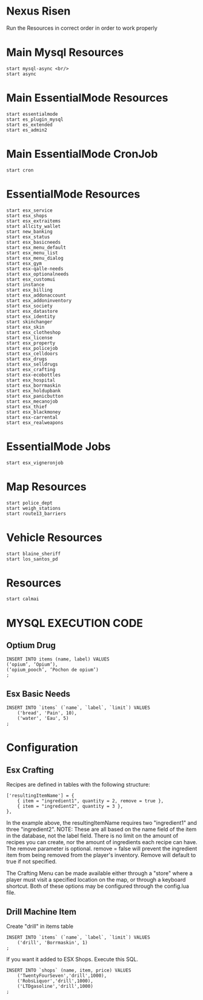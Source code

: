 # Nexus Risen

Run the Resources in correct order in order to work properly

# Main Mysql Resources
```
start mysql-async <br/>
start async
```
# Main EssentialMode Resources
```
start essentialmode
start es_plugin_mysql
start es_extended
start es_admin2
```
# Main EssentialMode CronJob
```
start cron
```
# EssentialMode Resources
```
start esx_service
start esx_shops
start esx_extraitems
start allcity_wallet
start new_banking
start esx_status
start esx_basicneeds
start esx_menu_default
start esx_menu_list
start esx_menu_dialog
start esx_gym
start esx-qalle-needs
start esx_optionalneeds
start esx_customui
start instance
start esx_billing
start esx_addonaccount
start esx_addoninventory
start esx_society
start esx_datastore
start esx_identity
start skinchanger
start esx_skin
start esx_clotheshop
start esx_license
start esx_property
start esx_policejob
start esx_celldoors
start esx_drugs
start esx_selldrugs
start esx_crafting
start esx-ecobottles
start esx_hospital
start esx_borrmaskin
start esx_holdupbank
start esx_panicbutton
start esx_mecanojob
start esx_thief
start esx_blackmoney
start esx-carrental
start esx_realweapons
```
# EssentialMode Jobs
```
start esx_vigneronjob
```
# Map Resources
```
start police_dept
start weigh_stations
start route13_barriers
```
# Vehicle Resources
```
start blaine_sheriff
start los_santos_pd
```
# Resources
```
start calmai
```

# MYSQL EXECUTION CODE

## Optium Drug

```
INSERT INTO items (name, label) VALUES
(‘opium’, ‘Opium’),
(‘opium_pooch’, ‘Pochon de opium’)
;
```

## Esx Basic Needs

```
INSERT INTO `items` (`name`, `label`, `limit`) VALUES
	('bread', 'Pain', 10),
	('water', 'Eau', 5)
;
```

# Configuration

## Esx Crafting

Recipes are defined in tables with the following structure:

```
['resultingItemName'] = {
    { item = "ingredient1", quantity = 2, remove = true },
    { item = "ingredient2", quantity = 3 },
},
```
In the example above, the resultingItemName requires two "ingredient1" and three "ingredient2". 
NOTE: These are all based on the name field of the item in the database, not the label field. 
There is no limit on the amount of recipes you can create, nor the amount of ingredients each recipe can have. 
The remove parameter is optional. remove = false will prevent the ingredient item from being removed from the player's inventory.
Remove will default to true if not specified.

The Crafting Menu can be made available either through a "store" where a player must visit a specified location on the map, or through a keyboard shortcut. 
Both of these options may be configured through the config.lua file.

## Drill Machine Item
Create "drill" in items table

```
INSERT INTO `items` (`name`, `label`, `limit`) VALUES  
    ('drill', 'Borrmaskin', 1)
;
```
If you want it added to ESX Shops. Execute this SQL.

```
INSERT INTO `shops` (name, item, price) VALUES
	('TwentyFourSeven','drill',1000),
	('RobsLiquor','drill',1000),
	('LTDgasoline','drill',1000)
;
```


